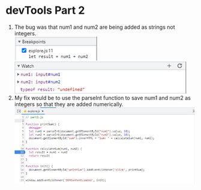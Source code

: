 # devTools Part 2
1. The bug was that num1 and num2 are being added as strings not integers.  
![breakpoint](./result-calculateSum.png)  
![watchlist](./result-dataType.png) 
2. My fix would be to use the parseInt function to save num1 and num2 as integers so that they are added numerically.
![fix](./fix.png)
